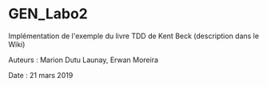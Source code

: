 # GEN_Labo2
Implémentation de l'exemple du livre TDD de Kent Beck (description dans le Wiki)

Auteurs : Marion Dutu Launay, Erwan Moreira

Date : 21 mars 2019
